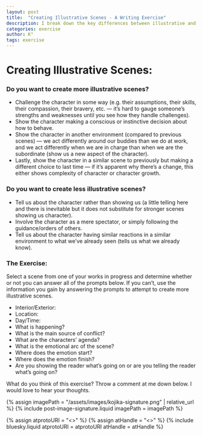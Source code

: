 ```yaml
---
layout: post
title:  "Creating Illustrative Scenes - A Writing Exercise"
description: I break down the key differences between illustrative and non-illustrative scenes in writing, providing clear guidelines for strengthening character portrayal. Strong scenes challenge characters, show deliberate choices, and reveal new aspects of their personality in different environments. I've created a practical exercise with specific prompts about setting, conflict, character agendas, and emotional arcs to help evaluate and improve scene effectiveness. By focusing on showing rather than telling and ensuring each scene reveals something new about our characters, we can create more engaging and dynamic narratives.
categories: exercise
author: K°
tags: exercise
---
```


# Creating Illustrative Scenes:                                                                                                                             
### Do you want to create more illustrative scenes?
- Challenge the character in some way (e.g. their assumptions, their skills, their compassion, their bravery, etc. — it’s hard to gauge someone’s strengths and weaknesses until you see how they handle challenges).
- Show the character making a conscious or instinctive decision about how to behave.
- Show the character in another environment (compared to previous scenes) — we act differently around our buddies than we do at work, and we act differently when we are in charge than when we are the subordinate (show us a new aspect of the character).
- Lastly, show the character in a similar scene to previously but making a different choice to last time — if it’s apparent why there’s a change, this either shows complexity of character or character growth.

### Do you want to create less illustrative scenes?
- Tell us about the character rather than showing us (a little telling here and there is inevitable but it does not substitute for stronger scenes showing us character).
- Involve the character as a mere spectator, or simply following the guidance/orders of others.
- Tell us about the character having similar reactions in a similar environment to what we’ve already seen (tells us what we already know).

### The Exercise:
Select a scene from one of your works in progress and determine whether or not you can answer all of the prompts below. If you can’t, use the information you gain by answering the prompts to attempt to create more illustrative scenes.
- Interior/Exterior:
- Location:
- Day/Time:
- What is happening?
- What is the main source of conflict?
- What are the characters’ agenda?
- What is the emotional arc of the scene?
- Where does the emotion start?
- Where does the emotion finish?
- Are you showing the reader what’s going on or are you telling the reader what’s going on?

What do you think of this exercise? Throw a comment at me down below. I would love to hear your thoughts.

<!-- signature -->
{% assign imagePath = "/assets/images/kojika-signature.png" | relative_url %}
{% include post-image-signature.liquid imagePath = imagePath %}

<!-- comments -->
{% assign atprotoURI = "<<atprotoURI>>" %}
{% assign atHandle = "<<atHandle>>" %}
{% include bluesky.liquid atprotoURI = atprotoURI atHandle = atHandle %}